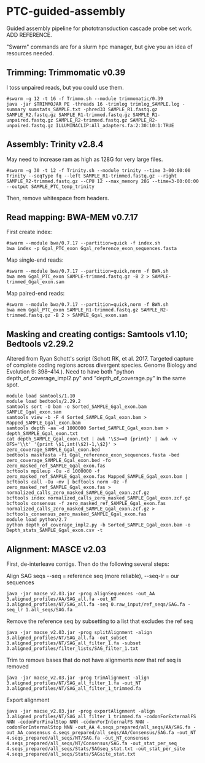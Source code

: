 # PTC-guided-assembly
Guided assembly pipeline for phototransduction cascade probe set work. ADD REFERENCE.

"Swarm" commands are for a slurm hpc manager, but give you an idea of resources needed.

## Trimming:	Trimmomatic v0.39
I toss unpaired reads, but you could use them.

    #swarm -g 12 -t 16 -f Trimmo.sh --module trimmomatic/0.39
    java -jar $TRIMMOJAR PE -threads 16 -trimlog trimlog_SAMPLE.log -summary sumstats_SAMPLE.txt -phred33 SAMPLE_R1.fastq.gz SAMPLE_R2.fastq.gz SAMPLE_R1-trimmed.fastq.gz SAMPLE_R1-unpaired.fastq.gz SAMPLE_R2-trimmed.fastq.gz SAMPLE_R2-unpaired.fastq.gz ILLUMINACLIP:All_adapters.fa:2:30:10:1:TRUE


## Assembly:	Trinity v2.8.4
May need to increase ram as high as 128G for very large files.

    #swarm -g 30 -t 12 -f Trinity.sh --module trinity --time 3-00:00:00
    Trinity --seqType fq --left SAMPLE_R1-trimmed.fastq.gz --right SAMPLE_R2-trimmed.fastq.gz --CPU 12 --max_memory 28G --time=3-00:00:00 --output SAMPLE_PTC_temp_trinity

Then, remove whitespace from headers.


## Read mapping:	BWA-MEM v0.7.17

First create index:

    #swarm --module bwa/0.7.17 --partition=quick -f index.sh
    bwa index -p Ggal_PTC_exon Ggal_reference_exon_sequences.fasta

Map single-end reads:

    #swarm --module bwa/0.7.17 --partition=quick,norm -f BWA.sh
    bwa mem Ggal_PTC_exon SAMPLE-trimmed.fastq.gz -B 2 > SAMPLE-trimmed_Ggal_exon.sam

Map paired-end reads:

    #swarm --module bwa/0.7.17 --partition=quick,norm -f BWA.sh
    bwa mem Ggal_PTC_exon SAMPLE_R1-trimmed.fastq.gz SAMPLE_R2-trimmed.fastq.gz -B 2 > SAMPLE_Ggal_exon.sam


## Masking and creating contigs:	Samtools v1.10; Bedtools v2.29.2
Altered from Ryan Schott's script (Schott RK, et al. 2017. Targeted capture of complete coding regions across divergent species. Genome Biology and Evolution 9: 398–414.). Need to have both "python depth_of_coverage_impl2.py" and "depth_of_coverage.py" in the same spot.

    module load samtools/1.10
    module load bedtools/2.29.2
    samtools sort -O bam -o Sorted_SAMPLE_Ggal_exon.bam SAMPLE_Ggal_exon.sam
    samtools view -b -F 4 Sorted_SAMPLE_Ggal_exon.bam > Mapped_SAMPLE_Ggal_exon.bam
    samtools depth -aa -d 1000000 Sorted_SAMPLE_Ggal_exon.bam > depth_SAMPLE_Ggal_exon.txt
    cat depth_SAMPLE_Ggal_exon.txt | awk '\$3==0 {print}' | awk -v OFS='\\t' '{print \$1,int(\$2)-1,\$2}' > zero_coverage_SAMPLE_Ggal_exon.bed
    bedtools maskfasta -fi Ggal_reference_exon_sequences.fasta -bed zero_coverage_SAMPLE_Ggal_exon.bed -fo zero_masked_ref_SAMPLE_Ggal_exon.fas
    bcftools mpileup -Ou -d 1000000 -f zero_masked_ref_SAMPLE_Ggal_exon.fas Mapped_SAMPLE_Ggal_exon.bam | bcftools call -Ou -mv | bcftools norm -Oz -f zero_masked_ref_SAMPLE_Ggal_exon.fas > normalized_calls_zero_masked_SAMPLE_Ggal_exon.zcf.gz
    bcftools index normalized_calls_zero_masked_SAMPLE_Ggal_exon.zcf.gz
    bcftools consensus -f zero_masked_ref_SAMPLE_Ggal_exon.fas normalized_calls_zero_masked_SAMPLE_Ggal_exon.zcf.gz > bcftools_consensus_zero_masked_SAMPLE_Ggal_exon.fas
    module load python/2.7
    python depth_of_coverage_impl2.py -b Sorted_SAMPLE_Ggal_exon.bam -o Depth_stats_SAMPLE_Ggal_exon.csv -t


## Alignment:	MASCE v2.03
First, de-interleave contigs. Then do the following several steps:

Align SAG seqs --seq = reference seq (more reliable), --seq-lr = our sequences

    java -jar macse_v2.03.jar -prog alignSequences -out_AA 3.aligned_profiles/AA/SAG_all.fa -out_NT 3.aligned_profiles/NT/SAG_all.fa -seq 0.raw_input/ref_seqs/SAG.fa -seq_lr 1.all_seqs/SAG.fa

Remove the reference seq by subsetting to a list that excludes the ref seq

    java -jar macse_v2.03.jar -prog splitAlignment -align 3.aligned_profiles/NT/SAG_all.fa -out_subset 3.aligned_profiles/NT/SAG_all_filter_1.fa -subset 3.aligned_profiles/filter_lists/SAG_filter_1.txt

Trim to remove bases that do not have alignments now that ref seq is removed

    java -jar macse_v2.03.jar -prog trimAlignment -align 3.aligned_profiles/NT/SAG_all_filter_1.fa -out_NT 3.aligned_profiles/NT/SAG_all_filter_1_trimmed.fa

Export alignment

    java -jar macse_v2.03.jar -prog exportAlignment -align 3.aligned_profiles/NT/SAG_all_filter_1_trimmed.fa -codonForExternalFS NNN -codonForFinalStop NNN -codonForInternalFS NNN -codonForInternalStop NNN -out_AA 4.seqs_prepared/all_seqs/AA/SAG.fa -out_AA_consensus 4.seqs_prepared/all_seqs/AA/Consensus/SAG.fa -out_NT 4.seqs_prepared/all_seqs/NT/SAG.fa -out_NT_consensus 4.seqs_prepared/all_seqs/NT/Consensus/SAG.fa -out_stat_per_seq 4.seqs_prepared/all_seqs/Stats/SAGseq_stat.txt -out_stat_per_site 4.seqs_prepared/all_seqs/Stats/SAGsite_stat.txt


